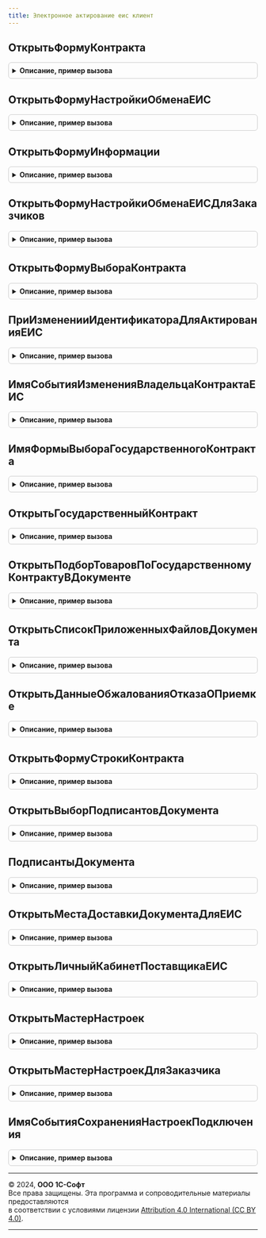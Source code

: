```yaml
---
title: Электронное актирование еис клиент
---
```



## ОткрытьФормуКонтракта
<details style="margin: 1em 0; padding: 0.5em; border: 1px solid #ccc; border-radius: 6px;">

<summary style="font-weight: bold; cursor: pointer;">Описание, пример вызова</summary>

```bsl

// Открыть форму контракта ЕИС.
//
// Параметры:
//  Форма - ФормаКлиентскогоПриложения
//  СсылкаНаКонтракт - ОпределяемыйТип.ГосударственныеКонтрактыБЭД
//  ОповещениеОЗавершении - ОписаниеОповещения
Процедура ОткрытьФормуКонтракта(Форма, СсылкаНаКонтракт, ОповещениеОЗавершении) Экспорт
```

Пример вызова
```bsl
ЭлектронноеАктированиеЕИСКлиент.ОткрытьФормуКонтракта(Форма, СсылкаНаКонтракт, ОповещениеОЗавершении) 
```
</details>

## ОткрытьФормуНастройкиОбменаЕИС
<details style="margin: 1em 0; padding: 0.5em; border: 1px solid #ccc; border-radius: 6px;">

<summary style="font-weight: bold; cursor: pointer;">Описание, пример вызова</summary>

```bsl

// Открыть форму настроек обмена ЕИС для поставщиков.
Процедура ОткрытьФормуНастройкиОбменаЕИС() Экспорт
```

Пример вызова
```bsl
ЭлектронноеАктированиеЕИСКлиент.ОткрытьФормуНастройкиОбменаЕИС() 
```
</details>

## ОткрытьФормуИнформации
<details style="margin: 1em 0; padding: 0.5em; border: 1px solid #ccc; border-radius: 6px;">

<summary style="font-weight: bold; cursor: pointer;">Описание, пример вызова</summary>

```bsl

// Открыть форму информирования ЕИС.
//
// Параметры:
//  ПараметрыФормы - Структура
//  ОповещениеОЗавершении - ОписаниеОповещения
//
Процедура ОткрытьФормуИнформации(ПараметрыФормы, ОповещениеОЗавершении = Неопределено) Экспорт
```

Пример вызова
```bsl
ЭлектронноеАктированиеЕИСКлиент.ОткрытьФормуИнформации(ПараметрыФормы, ОповещениеОЗавершении);
```
</details>

## ОткрытьФормуНастройкиОбменаЕИСДляЗаказчиков
<details style="margin: 1em 0; padding: 0.5em; border: 1px solid #ccc; border-radius: 6px;">

<summary style="font-weight: bold; cursor: pointer;">Описание, пример вызова</summary>

```bsl

// Открыть форму настроек обмена ЕИС для заказчиков.
Процедура ОткрытьФормуНастройкиОбменаЕИСДляЗаказчиков() Экспорт
```

Пример вызова
```bsl
ЭлектронноеАктированиеЕИСКлиент.ОткрытьФормуНастройкиОбменаЕИСДляЗаказчиков() 
```
</details>

## ОткрытьФормуВыбораКонтракта
<details style="margin: 1em 0; padding: 0.5em; border: 1px solid #ccc; border-radius: 6px;">

<summary style="font-weight: bold; cursor: pointer;">Описание, пример вызова</summary>

```bsl

// Открыть форму выбора контракта.
//
// Параметры:
//  Организация - ОпределяемыйТип.Организация - организация.
//  Контрагент - ОпределяемыйТип.КонтрагентБЭД - контрагент.
//  ФормаВладелец - ФормаКлиентскогоПриложения - форма владелец.
//  ОповещениеОЗакрытии - ОписаниеОповещения, Неопределено - оповещение о закрытии.
Процедура ОткрытьФормуВыбораКонтракта(Организация, Экспорт
```

Пример вызова
```bsl
ЭлектронноеАктированиеЕИСКлиент.ОткрытьФормуВыбораКонтракта(Организация, );
```
</details>

## ПриИзмененииИдентификатораДляАктированияЕИС
<details style="margin: 1em 0; padding: 0.5em; border: 1px solid #ccc; border-radius: 6px;">

<summary style="font-weight: bold; cursor: pointer;">Описание, пример вызова</summary>

```bsl

// При изменении идентификатора для актирования ЕИС.
//
// Параметры:
//  Форма - ФормаКлиентскогоПриложения
//  ТабЧасть - ТабличнаяЧасть
//  ДанныеФормыКоллекция - ДанныеФормыКоллекция
Процедура ПриИзмененииИдентификатораДляАктированияЕИС(Форма, ТабЧасть, ДанныеФормыКоллекция) Экспорт
```

Пример вызова
```bsl
ЭлектронноеАктированиеЕИСКлиент.ПриИзмененииИдентификатораДляАктированияЕИС(Форма, ТабЧасть, ДанныеФормыКоллекция) 
```
</details>

## ИмяСобытияИзмененияВладельцаКонтрактаЕИС
<details style="margin: 1em 0; padding: 0.5em; border: 1px solid #ccc; border-radius: 6px;">

<summary style="font-weight: bold; cursor: pointer;">Описание, пример вызова</summary>

```bsl

// Имя события изменения владельца контракта ЕИС.
//
// Возвращаемое значение:
//  Строка - Имя события изменения владельца контракта ЕИС
Функция ИмяСобытияИзмененияВладельцаКонтрактаЕИС() Экспорт
```

Пример вызова
```bsl
Результат = ЭлектронноеАктированиеЕИСКлиент.ИмяСобытияИзмененияВладельцаКонтрактаЕИС() 
```
</details>

## ИмяФормыВыбораГосударственногоКонтракта
<details style="margin: 1em 0; padding: 0.5em; border: 1px solid #ccc; border-radius: 6px;">

<summary style="font-weight: bold; cursor: pointer;">Описание, пример вызова</summary>

```bsl

// Имя формы выбора государственного контракта.
//
// Возвращаемое значение:
//  Строка
Функция ИмяФормыВыбораГосударственногоКонтракта() Экспорт
```

Пример вызова
```bsl
Результат = ЭлектронноеАктированиеЕИСКлиент.ИмяФормыВыбораГосударственногоКонтракта() 
```
</details>

## ОткрытьГосударственныйКонтракт
<details style="margin: 1em 0; padding: 0.5em; border: 1px solid #ccc; border-radius: 6px;">

<summary style="font-weight: bold; cursor: pointer;">Описание, пример вызова</summary>

```bsl

// Открыть государственный контракт.
//
// Параметры:
//  СсылкаНаКонтракт - ОпределяемыйТип.ГосударственныеКонтрактыБЭД
//  Параметры - Неопределено,
//     Структура
Процедура ОткрытьГосударственныйКонтракт(СсылкаНаКонтракт, Параметры = Неопределено) Экспорт
```

Пример вызова
```bsl
ЭлектронноеАктированиеЕИСКлиент.ОткрытьГосударственныйКонтракт(СсылкаНаКонтракт, Параметры);
```
</details>

## ОткрытьПодборТоваровПоГосударственномуКонтрактуВДокументе
<details style="margin: 1em 0; padding: 0.5em; border: 1px solid #ccc; border-radius: 6px;">

<summary style="font-weight: bold; cursor: pointer;">Описание, пример вызова</summary>

```bsl

// Открыть подбор товаров по государственному контракту в документе.
//
// Параметры:
//  ПараметрКоманды - Структура
//  ПараметрыВыполнения - Структура
Процедура ОткрытьПодборТоваровПоГосударственномуКонтрактуВДокументе(ПараметрКоманды, ПараметрыВыполнения) Экспорт
```

Пример вызова
```bsl
ЭлектронноеАктированиеЕИСКлиент.ОткрытьПодборТоваровПоГосударственномуКонтрактуВДокументе(ПараметрКоманды, ПараметрыВыполнения) 
```
</details>

## ОткрытьСписокПриложенныхФайловДокумента
<details style="margin: 1em 0; padding: 0.5em; border: 1px solid #ccc; border-radius: 6px;">

<summary style="font-weight: bold; cursor: pointer;">Описание, пример вызова</summary>

```bsl

// Открыть список приложенных файлов документа.
//
// Параметры:
//  Объект - ОпределяемыйТип.ОснованияЭлектронныхДокументовЭДО
//  Форма - ФормаКлиентскогоПриложения
Процедура ОткрытьСписокПриложенныхФайловДокумента(Объект, Форма) Экспорт
```

Пример вызова
```bsl
ЭлектронноеАктированиеЕИСКлиент.ОткрытьСписокПриложенныхФайловДокумента(Объект, Форма) 
```
</details>

## ОткрытьДанныеОбжалованияОтказаОПриемке
<details style="margin: 1em 0; padding: 0.5em; border: 1px solid #ccc; border-radius: 6px;">

<summary style="font-weight: bold; cursor: pointer;">Описание, пример вызова</summary>

```bsl

// Открыть данные обжалования отказа о приемке.
//
// Параметры:
//  Объект - ОпределяемыйТип.ОснованияЭлектронныхДокументовЭДО
//  Форма - ФормаКлиентскогоПриложения
Процедура ОткрытьДанныеОбжалованияОтказаОПриемке(Объект, Форма) Экспорт
```

Пример вызова
```bsl
ЭлектронноеАктированиеЕИСКлиент.ОткрытьДанныеОбжалованияОтказаОПриемке(Объект, Форма) 
```
</details>

## ОткрытьФормуСтрокиКонтракта
<details style="margin: 1em 0; padding: 0.5em; border: 1px solid #ccc; border-radius: 6px;">

<summary style="font-weight: bold; cursor: pointer;">Описание, пример вызова</summary>

```bsl

// Открыть форму строки контракта.
//
// Параметры:
//  ГосударственныйКонтракт - ОпределяемыйТип.ГосударственныеКонтрактыБЭД
//  ИдентификаторДляАктированияЕИС - Строка
//  Форма - ФормаКлиентскогоПриложения
//  ТолькоПросмотр - Булево
Процедура ОткрытьФормуСтрокиКонтракта(ГосударственныйКонтракт, Экспорт
```

Пример вызова
```bsl
ЭлектронноеАктированиеЕИСКлиент.ОткрытьФормуСтрокиКонтракта(ГосударственныйКонтракт, );
```
</details>

## ОткрытьВыборПодписантовДокумента
<details style="margin: 1em 0; padding: 0.5em; border: 1px solid #ccc; border-radius: 6px;">

<summary style="font-weight: bold; cursor: pointer;">Описание, пример вызова</summary>

```bsl

// Открыть выбор подписантов документа.
//
// Параметры:
//  Организация - ОпределяемыйТип.Организация
//  Объект - ОпределяемыйТип.ОснованияЭлектронныхДокументовЭДО
//  Форма - ФормаКлиентскогоПриложения
Процедура ОткрытьВыборПодписантовДокумента(Организация, Объект, Форма) Экспорт
```

Пример вызова
```bsl
ЭлектронноеАктированиеЕИСКлиент.ОткрытьВыборПодписантовДокумента(Организация, Объект, Форма) 
```
</details>

## ПодписантыДокумента
<details style="margin: 1em 0; padding: 0.5em; border: 1px solid #ccc; border-radius: 6px;">

<summary style="font-weight: bold; cursor: pointer;">Описание, пример вызова</summary>

```bsl

// Возвращает подписантов документа.
//
// Параметры:
//  Объект - ОпределяемыйТип.ОснованияЭлектронныхДокументовЭДО -
//
// Возвращаемое значение:
//  Массив из Структура - Подписанты документа
Функция ПодписантыДокумента(Объект) Экспорт
```

Пример вызова
```bsl
Результат = ЭлектронноеАктированиеЕИСКлиент.ПодписантыДокумента(Объект) 
```
</details>

## ОткрытьМестаДоставкиДокументаДляЕИС
<details style="margin: 1em 0; padding: 0.5em; border: 1px solid #ccc; border-radius: 6px;">

<summary style="font-weight: bold; cursor: pointer;">Описание, пример вызова</summary>

```bsl

// Открыть места доставки документа для ЕИС.
//
// Параметры:
//  Объект - ОпределяемыйТип.ОснованияЭлектронныхДокументовЭДО
//  Форма - ФормаКлиентскогоПриложения
Процедура ОткрытьМестаДоставкиДокументаДляЕИС(Объект, Форма) Экспорт
```

Пример вызова
```bsl
ЭлектронноеАктированиеЕИСКлиент.ОткрытьМестаДоставкиДокументаДляЕИС(Объект, Форма) 
```
</details>

## ОткрытьЛичныйКабинетПоставщикаЕИС
<details style="margin: 1em 0; padding: 0.5em; border: 1px solid #ccc; border-radius: 6px;">

<summary style="font-weight: bold; cursor: pointer;">Описание, пример вызова</summary>

```bsl

// Открыть личный кабинет поставщика ЕИС.
//
// Параметры:
//  ОповещениеОбратногоВызова - ОписаниеОповещения,
//    Неопределено
Процедура ОткрытьЛичныйКабинетПоставщикаЕИС(ОповещениеОбратногоВызова = Неопределено) Экспорт
```

Пример вызова
```bsl
ЭлектронноеАктированиеЕИСКлиент.ОткрытьЛичныйКабинетПоставщикаЕИС(ОповещениеОбратногоВызова);
```
</details>

## ОткрытьМастерНастроек
<details style="margin: 1em 0; padding: 0.5em; border: 1px solid #ccc; border-radius: 6px;">

<summary style="font-weight: bold; cursor: pointer;">Описание, пример вызова</summary>

```bsl

// Открыть мастер настроек.
//
// Параметры:
//  Организация - ОпределяемыйТип.Организация
//  УникальныйИдентификаторФормы - Строка,
//     УникальныйИдентификатор
//  ОповещениеОЗакрытии - ОписаниеОповещения,
//     Неопределено
Процедура ОткрытьМастерНастроек(Организация, УникальныйИдентификаторФормы, ОповещениеОЗакрытии = Неопределено) Экспорт
```

Пример вызова
```bsl
ЭлектронноеАктированиеЕИСКлиент.ОткрытьМастерНастроек(Организация, УникальныйИдентификаторФормы, ОповещениеОЗакрытии);
```
</details>

## ОткрытьМастерНастроекДляЗаказчика
<details style="margin: 1em 0; padding: 0.5em; border: 1px solid #ccc; border-radius: 6px;">

<summary style="font-weight: bold; cursor: pointer;">Описание, пример вызова</summary>

```bsl

// Открыть мастер настроек для заказчика.
//
// Параметры:
//  Организация - ОпределяемыйТип.Организация - организация.
//  УникальныйИдентификаторФормы - УникальныйИдентификатор - уникальный идентификатор формы.
//  ОповещениеОЗакрытии - Неопределено, ОписаниеОповещения - оповещение о закрытии.
Процедура ОткрытьМастерНастроекДляЗаказчика(Организация, Экспорт
```

Пример вызова
```bsl
ЭлектронноеАктированиеЕИСКлиент.ОткрытьМастерНастроекДляЗаказчика(Организация, );
```
</details>

## ИмяСобытияСохраненияНастроекПодключения
<details style="margin: 1em 0; padding: 0.5em; border: 1px solid #ccc; border-radius: 6px;">

<summary style="font-weight: bold; cursor: pointer;">Описание, пример вызова</summary>

```bsl

// Имя события сохранения настроек подключения.
//
// Возвращаемое значение:
//  Строка - Имя события сохранения настроек подключения
Функция ИмяСобытияСохраненияНастроекПодключения() Экспорт
```

Пример вызова
```bsl
Результат = ЭлектронноеАктированиеЕИСКлиент.ИмяСобытияСохраненияНастроекПодключения() 
```
</details>

---

© 2024, **ООО 1С-Софт**  
Все права защищены. Эта программа и сопроводительные материалы предоставляются  
в соответствии с условиями лицензии [Attribution 4.0 International (CC BY 4.0)](https://creativecommons.org/licenses/by/4.0/legalcode).

---
